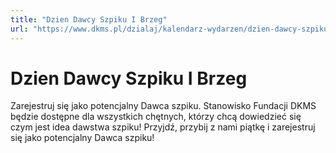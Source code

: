 ```yaml
---
title: "Dzien Dawcy Szpiku I Brzeg"
url: "https://www.dkms.pl/dzialaj/kalendarz-wydarzen/dzien-dawcy-szpiku-brzeskie-pulk-saperow"
---
```


# Dzien Dawcy Szpiku I Brzeg

Zarejestruj się jako potencjalny Dawca szpiku. Stanowisko Fundacji DKMS będzie dostępne dla wszystkich chętnych, którzy chcą dowiedzieć się czym jest idea dawstwa szpiku! Przyjdź, przybij z nami piątkę i zarejestruj się jako potencjalny Dawca szpiku!


